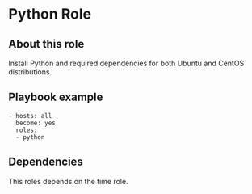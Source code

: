 # Python Role

## About this role

Install Python and required dependencies for both Ubuntu and CentOS distributions.

## Playbook example
```
- hosts: all
  become: yes
  roles:
  - python

```

## Dependencies
This roles depends on the time role.

